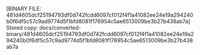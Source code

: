 [BINARY FILE: 481d4605dcf25194793df0d742fcdd6097cf012f4f1a41082ee24e19a294240b0f6df5c57c9ad9774d5f1bfd8081f176954c5ae6513009be3b27b438ab7a]
Stored copy: docs/converted-binary/481d4605dcf25194793df0d742fcdd6097cf012f4f1a41082ee24e19a294240b0f6df5c57c9ad9774d5f1bfd8081f176954c5ae6513009be3b27b438ab7a
